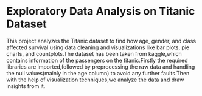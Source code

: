 # Exploratory Data Analysis on Titanic Dataset
This project analyzes the Titanic dataset to find how age, gender, and class affected survival using data cleaning and visualizations like bar plots, pie charts, and countplots.The dataset has been taken from kaggle,which contains information of the passengers on the titanic.Firstly the required libraries are imported,followed by preprocessing the raw data and handling the null values(mainly in the age column) to avoid any further faults.Then with the help of visualization techniques,we analyze the data and draw insights from it.
